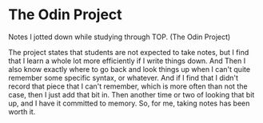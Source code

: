 # The Odin Project

Notes I jotted down while studying through TOP. (The Odin Project)

The project states that students are not expected to take notes, but I find that I learn a whole lot more efficiently if I write things down. And Then I also know exactly where to go back and look things up when I can't quite remember some specific syntax, or whatever. And if I find that I didn't record that piece that I can't remember, which is more often than not the case, then I just add that bit in. Then another time or two of looking that bit up, and I have it committed to memory. So, for me, taking notes has been worth it.
